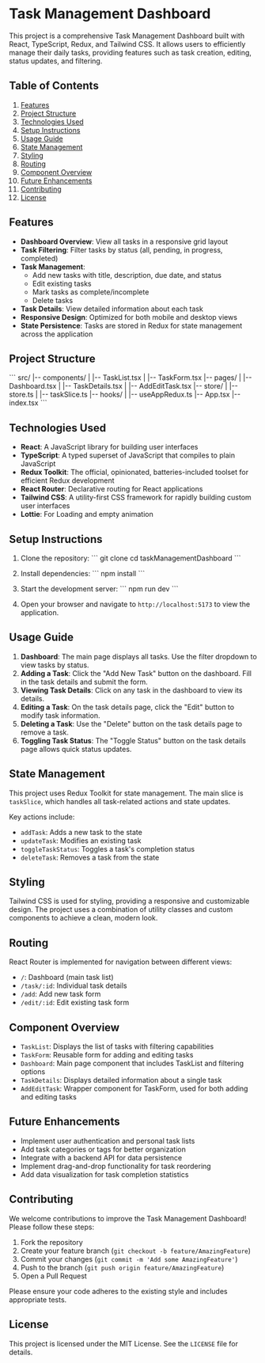# Task Management Dashboard

This project is a comprehensive Task Management Dashboard built with React, TypeScript, Redux, and Tailwind CSS. It allows users to efficiently manage their daily tasks, providing features such as task creation, editing, status updates, and filtering.

## Table of Contents

1. [Features](#features)
2. [Project Structure](#project-structure)
3. [Technologies Used](#technologies-used)
4. [Setup Instructions](#setup-instructions)
5. [Usage Guide](#usage-guide)
6. [State Management](#state-management)
7. [Styling](#styling)
8. [Routing](#routing)
9. [Component Overview](#component-overview)
10. [Future Enhancements](#future-enhancements)
11. [Contributing](#contributing)
12. [License](#license)

## Features

- **Dashboard Overview**: View all tasks in a responsive grid layout
- **Task Filtering**: Filter tasks by status (all, pending, in progress, completed)
- **Task Management**:
  - Add new tasks with title, description, due date, and status
  - Edit existing tasks
  - Mark tasks as complete/incomplete
  - Delete tasks
- **Task Details**: View detailed information about each task
- **Responsive Design**: Optimized for both mobile and desktop views
- **State Persistence**: Tasks are stored in Redux for state management across the application

## Project Structure

\`\`\`
src/
|-- components/
|   |-- TaskList.tsx
|   |-- TaskForm.tsx
|-- pages/
|   |-- Dashboard.tsx
|   |-- TaskDetails.tsx
|   |-- AddEditTask.tsx
|-- store/
|   |-- store.ts
|   |-- taskSlice.ts
|-- hooks/
|   |-- useAppRedux.ts
|-- App.tsx
|-- index.tsx
\`\`\`

## Technologies Used

- **React**: A JavaScript library for building user interfaces
- **TypeScript**: A typed superset of JavaScript that compiles to plain JavaScript
- **Redux Toolkit**: The official, opinionated, batteries-included toolset for efficient Redux development
- **React Router**: Declarative routing for React applications
- **Tailwind CSS**: A utility-first CSS framework for rapidly building custom user interfaces
- **Lottie**: For Loading and empty animation


## Setup Instructions

1. Clone the repository:
   \`\`\`
   git clone [<repository-url>](https://github.com/amarRajputDev/TaskManagementDashboard.git)
   cd taskManagementDashboard
   \`\`\`

2. Install dependencies:
   \`\`\`
   npm install
   \`\`\`

3. Start the development server:
   \`\`\`
   npm run dev
   \`\`\`

4. Open your browser and navigate to `http://localhost:5173` to view the application.

## Usage Guide

1. **Dashboard**: The main page displays all tasks. Use the filter dropdown to view tasks by status.
2. **Adding a Task**: Click the "Add New Task" button on the dashboard. Fill in the task details and submit the form.
3. **Viewing Task Details**: Click on any task in the dashboard to view its details.
4. **Editing a Task**: On the task details page, click the "Edit" button to modify task information.
5. **Deleting a Task**: Use the "Delete" button on the task details page to remove a task.
6. **Toggling Task Status**: The "Toggle Status" button on the task details page allows quick status updates.

## State Management

This project uses Redux Toolkit for state management. The main slice is `taskSlice`, which handles all task-related actions and state updates.

Key actions include:
- `addTask`: Adds a new task to the state
- `updateTask`: Modifies an existing task
- `toggleTaskStatus`: Toggles a task's completion status
- `deleteTask`: Removes a task from the state

## Styling

Tailwind CSS is used for styling, providing a responsive and customizable design. The project uses a combination of utility classes and custom components to achieve a clean, modern look.

## Routing

React Router is implemented for navigation between different views:
- `/`: Dashboard (main task list)
- `/task/:id`: Individual task details
- `/add`: Add new task form
- `/edit/:id`: Edit existing task form

## Component Overview

- `TaskList`: Displays the list of tasks with filtering capabilities
- `TaskForm`: Reusable form for adding and editing tasks
- `Dashboard`: Main page component that includes TaskList and filtering options
- `TaskDetails`: Displays detailed information about a single task
- `AddEditTask`: Wrapper component for TaskForm, used for both adding and editing tasks

## Future Enhancements

- Implement user authentication and personal task lists
- Add task categories or tags for better organization
- Integrate with a backend API for data persistence
- Implement drag-and-drop functionality for task reordering
- Add data visualization for task completion statistics

## Contributing

We welcome contributions to improve the Task Management Dashboard! Please follow these steps:

1. Fork the repository
2. Create your feature branch (`git checkout -b feature/AmazingFeature`)
3. Commit your changes (`git commit -m 'Add some AmazingFeature'`)
4. Push to the branch (`git push origin feature/AmazingFeature`)
5. Open a Pull Request

Please ensure your code adheres to the existing style and includes appropriate tests.

## License

This project is licensed under the MIT License. See the `LICENSE` file for details.

